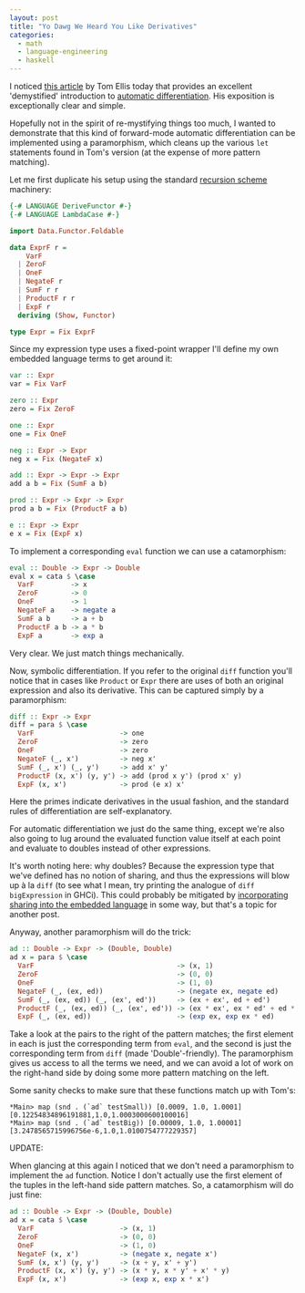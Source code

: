 ```yaml
---
layout: post
title: "Yo Dawg We Heard You Like Derivatives"
categories:
  - math
  - language-engineering
  - haskell
---
```


I noticed [this
article](http://h2.jaguarpaw.co.uk/posts/symbolic-expressions-can-be-automatically-differentiated/)
by Tom Ellis today that provides an excellent 'demystified' introduction to
[automatic differentiation](http://alexey.radul.name/ideas/2013/introduction-to-automatic-differentiation/).  His exposition is exceptionally clear and simple.

Hopefully not in the spirit of re-mystifying things too much, I wanted to
demonstrate that this kind of forward-mode automatic differentiation can be
implemented using a paramorphism, which cleans up the various `let` statements
found in Tom's version (at the expense of more pattern matching).

Let me first duplicate his setup using the standard [recursion
scheme](http://jtobin.ca/practical-recursion-schemes/) machinery:

``` haskell
{-# LANGUAGE DeriveFunctor #-}
{-# LANGUAGE LambdaCase #-}

import Data.Functor.Foldable

data ExprF r =
    VarF
  | ZeroF
  | OneF
  | NegateF r
  | SumF r r
  | ProductF r r
  | ExpF r
  deriving (Show, Functor)

type Expr = Fix ExprF
```

Since my expression type uses a fixed-point wrapper I'll define my own
embedded language terms to get around it:

``` haskell
var :: Expr
var = Fix VarF

zero :: Expr
zero = Fix ZeroF

one :: Expr
one = Fix OneF

neg :: Expr -> Expr
neg x = Fix (NegateF x)

add :: Expr -> Expr -> Expr
add a b = Fix (SumF a b)

prod :: Expr -> Expr -> Expr
prod a b = Fix (ProductF a b)

e :: Expr -> Expr
e x = Fix (ExpF x)
```

To implement a corresponding `eval` function we can use a catamorphism:

``` haskell
eval :: Double -> Expr -> Double
eval x = cata $ \case
  VarF         -> x
  ZeroF        -> 0
  OneF         -> 1
  NegateF a    -> negate a
  SumF a b     -> a + b
  ProductF a b -> a * b
  ExpF a       -> exp a
```

Very clear.  We just match things mechanically.

Now, symbolic differentiation.  If you refer to the original `diff` function
you'll notice that in cases like `Product` or `Expr` there are uses of both an
original expression and also its derivative.  This can be captured simply by a
paramorphism:

``` haskell
diff :: Expr -> Expr
diff = para $ \case
  VarF                     -> one
  ZeroF                    -> zero
  OneF                     -> zero
  NegateF (_, x')          -> neg x'
  SumF (_, x') (_, y')     -> add x' y'
  ProductF (x, x') (y, y') -> add (prod x y') (prod x' y)
  ExpF (x, x')             -> prod (e x) x'
```

Here the primes indicate derivatives in the usual fashion, and the standard
rules of differentiation are self-explanatory.

For automatic differentiation we just do the same thing, except we're also also
going to lug around the evaluated function value itself at each point and
evaluate to doubles instead of other expressions.

It's worth noting here: why doubles?  Because the expression type that we've
defined has no notion of sharing, and thus the expressions will blow up à la
`diff` (to see what I mean, try printing the analogue of `diff bigExpression`
in GHCi).  This could probably be mitigated by [incorporating sharing into the
embedded language](http://jtobin.ca/sharing-in-haskell-edsls/) in some way, but
that's a topic for another post.

Anyway, another paramorphism will do the trick:

``` haskell
ad :: Double -> Expr -> (Double, Double)
ad x = para $ \case
  VarF                                   -> (x, 1)
  ZeroF                                  -> (0, 0)
  OneF                                   -> (1, 0)
  NegateF (_, (ex, ed))                  -> (negate ex, negate ed)
  SumF (_, (ex, ed)) (_, (ex', ed'))     -> (ex + ex', ed + ed')
  ProductF (_, (ex, ed)) (_, (ex', ed')) -> (ex * ex', ex * ed' + ed * ex')
  ExpF (_, (ex, ed))                     -> (exp ex, exp ex * ed)
```

Take a look at the pairs to the right of the pattern matches; the first element
in each is just the corresponding term from `eval`, and the second is just the
corresponding term from `diff` (made 'Double'-friendly).  The paramorphism
gives us access to all the terms we need, and we can avoid a lot of work on
the right-hand side by doing some more pattern matching on the left.

Some sanity checks to make sure that these functions match up with Tom's:

```
*Main> map (snd . (`ad` testSmall)) [0.0009, 1.0, 1.0001]
[0.12254834896191881,1.0,1.0003000600100016]
*Main> map (snd . (`ad` testBig)) [0.00009, 1.0, 1.00001]
[3.2478565715996756e-6,1.0,1.0100754777229357]
```

UPDATE:

When glancing at this again I noticed that we don't need a paramorphism to
implement the `ad` function.  Notice I don't actually use the first element of
the tuples in the left-hand side pattern matches.  So, a catamorphism will do
just fine:

``` haskell
ad :: Double -> Expr -> (Double, Double)
ad x = cata $ \case
  VarF                     -> (x, 1)
  ZeroF                    -> (0, 0)
  OneF                     -> (1, 0)
  NegateF (x, x')          -> (negate x, negate x')
  SumF (x, x') (y, y')     -> (x + y, x' + y')
  ProductF (x, x') (y, y') -> (x * y, x * y' + x' * y)
  ExpF (x, x')             -> (exp x, exp x * x')
```


